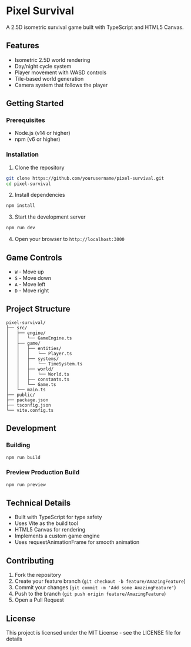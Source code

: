 # Pixel Survival

A 2.5D isometric survival game built with TypeScript and HTML5 Canvas.

## Features

- Isometric 2.5D world rendering
- Day/night cycle system
- Player movement with WASD controls
- Tile-based world generation
- Camera system that follows the player

## Getting Started

### Prerequisites

- Node.js (v14 or higher)
- npm (v6 or higher)

### Installation

1. Clone the repository
```bash
git clone https://github.com/yourusername/pixel-survival.git
cd pixel-survival
```

2. Install dependencies
```bash
npm install
```

3. Start the development server
```bash
npm run dev
```

4. Open your browser to `http://localhost:3000`

## Game Controls

- `W` - Move up
- `S` - Move down
- `A` - Move left
- `D` - Move right

## Project Structure

```
pixel-survival/
├── src/
│   ├── engine/
│   │   └── GameEngine.ts
│   ├── game/
│   │   ├── entities/
│   │   │   └── Player.ts
│   │   ├── systems/
│   │   │   └── TimeSystem.ts
│   │   ├── world/
│   │   │   └── World.ts
│   │   ├── constants.ts
│   │   └── Game.ts
│   └── main.ts
├── public/
├── package.json
├── tsconfig.json
└── vite.config.ts
```

## Development

### Building

```bash
npm run build
```

### Preview Production Build

```bash
npm run preview
```

## Technical Details

- Built with TypeScript for type safety
- Uses Vite as the build tool
- HTML5 Canvas for rendering
- Implements a custom game engine
- Uses requestAnimationFrame for smooth animation

## Contributing

1. Fork the repository
2. Create your feature branch (`git checkout -b feature/AmazingFeature`)
3. Commit your changes (`git commit -m 'Add some AmazingFeature'`)
4. Push to the branch (`git push origin feature/AmazingFeature`)
5. Open a Pull Request

## License

This project is licensed under the MIT License - see the LICENSE file for details